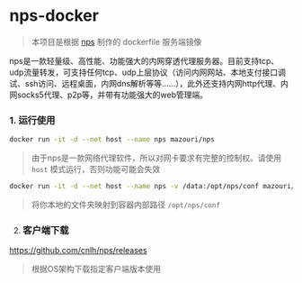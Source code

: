 # nps-docker
> 本项目是根据 [nps](https://github.com/cnlh/nps) 制作的 dockerfile 服务端镜像

nps是一款轻量级、高性能、功能强大的内网穿透代理服务器。目前支持tcp、udp流量转发，可支持任何tcp、udp上层协议（访问内网网站、本地支付接口调试、ssh访问、远程桌面，内网dns解析等等……），此外还支持内网http代理、内网socks5代理、p2p等，并带有功能强大的web管理端。

### 1. 运行使用
``` bash
docker run -it -d --net host --name nps mazouri/nps
```
> 由于nps是一款网络代理软件，所以对网卡要求有完整的控制权。请使用 `host` 模式运行，否则功能可能会失效

``` bash
docker run -it -d --net host --name nps -v /data:/opt/nps/conf mazouri/nps
```
> 将你本地的文件夹映射到容器内部路径 `/opt/nps/conf`

2. ### 客户端下载
https://github.com/cnlh/nps/releases
> 根据OS架构下载指定客户端版本使用